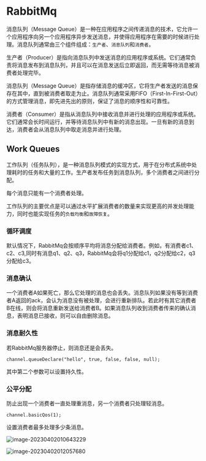 # RabbitMq

消息队列（Message Queue）是一种在应用程序之间传递消息的技术，它允许一个应用程序向另一个应用程序异步发送消息，并使得应用程序在需要的时候进行处理。消息队列通常由三个组件组成：`生产者`、`消息队列`和`消费者`。

生产者（Producer）是指向消息队列中发送消息的应用程序或系统。它们通常负责将消息发布到消息队列，并且可以在消息发送后立即返回，而无需等待消息被消费者处理完毕。

消息队列（Message Queue）是指存储消息的缓冲区，它将生产者发送的消息保存在其中，直到被消费者取走为止。消息队列通常采用FIFO（First-In-First-Out）的方式管理消息，即先进先出的原则，保证了消息的顺序性和可靠性。

消费者（Consumer）是指从消息队列中接收消息并进行处理的应用程序或系统。它们通常会长时间运行，并等待消息队列中有新的消息出现。一旦有新的消息到达，消费者会从消息队列中取走消息并进行处理。

## Work Queues

工作队列（任务队列），是一种消息队列模式的实现方式，用于在分布式系统中处理耗时的任务和大量的工作。生产者发布任务到消息队列，多个消费者之间进行分配。

每个消息只能有一个消费者处理。

工作队列的主要优点是可以通过水平扩展消费者的数量来实现更高的并发处理能力，同时也能实现任务的`负载均衡`和`故障恢复`。

### 循环调度

默认情况下，RabbitMq会按顺序平均将消息分配给消费者。例如，有消费者c1、c2、c3,同时有消息q1、q2、q3，RabbitMq会将q1分配给c1，q2分配给c2，q3分配给c3。

### 消息确认

一个消费者A如果死亡，那么它处理的消息也会丢失。消息队列如果没有等到消费者A返回的ack，会认为消息没有被处理，会进行重新排队。若此时有其它消费者B在线，则会将消息重新发送给消费者B。如果消息队列收到消费者传来的确认消息，表明消息已接收，则可以自由删除消息。

### 消息耐久性

若RabbitMq服务器停止，则消息还是会丢失。

```
channel.queueDeclare("hello", true, false, false, null);
```

其中第二个参数可以设置持久性。

### 公平分配

防止出现一个消费者一直处理重消息，另一个消费者只处理轻消息。

```
channel.basicQos(1);
```

设置消费者最多处理多少条消息。

![image-20230402010643229](https://ibb.co/BGLCLXj)

![image-20230402012057680](D:\Projects\gitCode\learning-record\docs\image\image-20230402012057680.png)